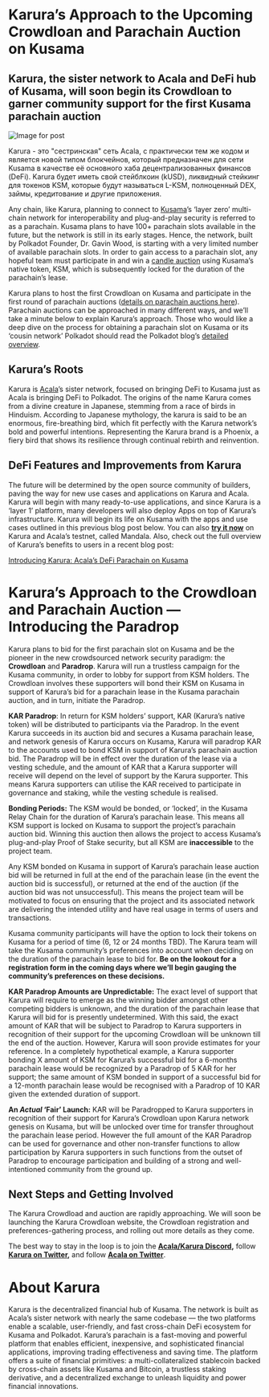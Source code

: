 # Karura’s Approach to the Upcoming Crowdloan and Parachain Auction on Kusama

## Karura, the sister network to Acala and DeFi hub of Kusama, will soon begin its Crowdloan to garner community support for the first Kusama parachain auction

![Image for post](https://miro.medium.com/max/1600/0*1XypG_FOdz_or1ro)

Karura - это "сестринская" сеть Acala, с практически тем же кодом и является новой типом блокчейнов, который предназначен для сети Kusama в качестве её основного хаба децентрализованных финансов (DeFi). Karura будет иметь свой стейблкоин (kUSD), ликвидный стейкинг для токенов KSM, которые будут называться L-KSM, полноценный DEX, займы, кредитование и другие приложения.

Any chain, like Karura, planning to connect to [Kusama](http://kusama.network)’s ‘layer zero’ multi-chain network for interoperability and plug-and-play security is referred to as a parachain. Kusama plans to have 100+ parachain slots available in the future, but the network is still in its early stages. Hence, the network, built by Polkadot Founder, Dr. Gavin Wood, is starting with a very limited number of available parachain slots. In order to gain access to a parachain slot, any hopeful team must participate in and win a [candle auction](https://wiki.polkadot.network/docs/en/learn-auction) using Kusama’s native token, KSM, which is subsequently locked for the duration of the parachain’s lease.

Karura plans to host the first Crowdloan on Kusama and participate in the first round of parachain auctions ([details on parachain auctions here](https://wiki.polkadot.network/docs/en/learn-auction)). Parachain auctions can be approached in many different ways, and we’ll take a minute below to explain Karura’s approach. Those who would like a deep dive on the process for obtaining a parachain slot on Kusama or its ‘cousin network’ Polkadot should read the Polkadot blog’s [detailed overview](https://polkadot.network/obtaining-a-parachain-slot-on-polkadot/).

## **Karura’s Roots**

Karura is [Acala](http://acala.network)’s sister network, focused on bringing DeFi to Kusama just as Acala is bringing DeFi to Polkadot. The origins of the name Karura comes from a divine creature in Japanese, stemming from a race of birds in Hinduism. According to Japanese mythology, the karura is said to be an enormous, fire-breathing bird, which fit perfectly with the Karura network’s bold and powerful intentions. Representing the Karura brand is a Phoenix, a fiery bird that shows its resilience through continual rebirth and reinvention.

## **DeFi Features and Improvements from Karura**

The future will be determined by the open source community of builders, paving the way for new use cases and applications on Karura and Acala. Karura will begin with many ready-to-use applications, and since Karura is a ‘layer 1’ platform, many developers will also deploy Apps on top of Karura’s infrastructure. Karura will begin its life on Kusama with the apps and use cases outlined in this previous blog post below. You can also [**try it now**](https://apps.acala.network/) on Karura and Acala’s testnet, called Mandala. Also, check out the full overview of Karura’s benefits to users in a recent blog post:

[Introducing Karura: Acala’s DeFi Parachain on Kusama](https://medium.com/acalanetwork/introducing-karura-acalas-defi-parachain-on-kusama-af2f2695b07a)

# **Karura’s Approach to the Crowdloan and Parachain Auction — Introducing the Paradrop**

Karura plans to bid for the first parachain slot on Kusama and be the pioneer in the new crowdsourced network security paradigm: the **Crowdloan** and **Paradrop**. Karura will run a trustless campaign for the Kusama community, in order to lobby for support from KSM holders. The Crowdloan involves these supporters will bond their KSM on Kusama in support of Karura’s bid for a parachain lease in the Kusama parachain auction, and in turn, initiate the Paradrop.

**KAR Paradrop**: In return for KSM holders’ support, KAR (Karura’s native token) will be distributed to participants via the Paradrop. In the event Karura succeeds in its auction bid and secures a Kusama parachain lease, and network genesis of Karura occurs on Kusama, Karura will paradrop KAR to the accounts used to bond KSM in support of Karura’s parachain auction bid. The Paradrop will be in effect over the duration of the lease via a vesting schedule, and the amount of KAR that a Karura supporter will receive will depend on the level of support by the Karura supporter. This means Karura supporters can utilise the KAR received to participate in governance and staking, while the vesting schedule is realised.

**Bonding Periods:** The KSM would be bonded, or ‘locked’, in the Kusama Relay Chain for the duration of Karura’s parachain lease. This means all KSM support is locked on Kusama to support the project’s parachain auction bid. Winning this auction then allows the project to access Kusama’s plug-and-play Proof of Stake security, but all KSM are **inaccessible** to the project team.

Any KSM bonded on Kusama in support of Karura’s parachain lease auction bid will be returned in full at the end of the parachain lease (in the event the auction bid is successful), or returned at the end of the auction (if the auction bid was not unsuccessful). This means the project team will be motivated to focus on ensuring that the project and its associated network are delivering the intended utility and have real usage in terms of users and transactions.

Kusama community participants will have the option to lock their tokens on Kusama for a period of time (6, 12 or 24 months TBD). The Karura team will take the Kusama community’s preferences into account when deciding on the duration of the parachain lease to bid for. **Be on the lookout for a registration form in the coming days where we’ll begin gauging the community’s preferences on these decisions.**

**KAR Paradrop Amounts are Unpredictable:** The exact level of support that Karura will require to emerge as the winning bidder amongst other competing bidders is unknown, and the duration of the parachain lease that Karura will bid for is presently undetermined. With this said, the exact amount of KAR that will be subject to Paradrop to Karura supporters in recognition of their support for the upcoming Crowdloan will be unknown till the end of the auction. However, Karura will soon provide estimates for your reference. In a completely hypothetical example, a Karura supporter bonding X amount of KSM for Karura’s successful bid for a 6-months parachain lease would be recognized by a Paradrop of 5 KAR for her support; the same amount of KSM bonded in support of a successful bid for a 12-month parachain lease would be recognised with a Paradrop of 10 KAR given the extended duration of support.

**An _Actual_ ‘Fair’ Launch:** KAR will be Paradropped to Karura supporters in recognition of their support for Karura’s Crowdloan upon Karura network genesis on Kusama, but will be unlocked over time for transfer throughout the parachain lease period. However the full amount of the KAR Paradrop can be used for governance and other non-transfer functions to allow participation by Karura supporters in such functions from the outset of Paradrop to encourage participation and building of a strong and well-intentioned community from the ground up.

## **Next Steps and Getting Involved**

The Karura Crowdload and auction are rapidly approaching. We will soon be launching the Karura Crowdloan website, the Crowdloan registration and preferences-gathering process, and rolling out more details as they come.

The best way to stay in the loop is to join the [**Acala/Karura Discord**](https://discord.gg/HpsZx5r)**,** follow [**Karura on Twitter**](https://twitter.com/KaruraNetwork)**,** and follow [**Acala on Twitter**](https://twitter.com/AcalaNetwork).

# **About Karura**

Karura is the decentralized financial hub of Kusama. The network is built as Acala’s sister network with nearly the same codebase — the two platforms enable a scalable, user-friendly, and fast cross-chain DeFi ecosystem for Kusama and Polkadot. Karura’s parachain is a fast-moving and powerful platform that enables efficient, inexpensive, and sophisticated financial applications, improving trading effectiveness and saving time. The platform offers a suite of financial primitives: a multi-collateralized stablecoin backed by cross-chain assets like Kusama and Bitcoin, a trustless staking derivative, and a decentralized exchange to unleash liquidity and power financial innovations.
